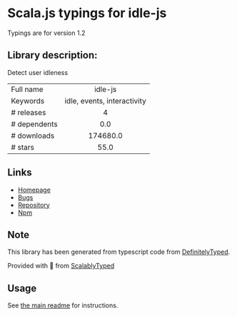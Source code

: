 
# Scala.js typings for idle-js

Typings are for version 1.2

## Library description:
Detect user idleness

|                    |                 |
| ------------------ | :-------------: |
| Full name          | idle-js |
| Keywords           | idle, events, interactivity |
| # releases         | 4 |
| # dependents       | 0.0 |
| # downloads        | 174680.0 |
| # stars            | 55.0 |

## Links
- [Homepage](https://github.com/soixantecircuits/idle-js)
- [Bugs](https://github.com/soixantecircuits/idle-js/issues)
- [Repository](https://github.com/soixantecircuits/idle-js)
- [Npm](https://www.npmjs.com/package/idle-js)
    


## Note
This library has been generated from typescript code from [DefinitelyTyped](https://definitelytyped.org).

Provided with :purple_heart: from [ScalablyTyped](https://github.com/oyvindberg/ScalablyTyped)

## Usage
See [the main readme](../../readme.md) for instructions.


